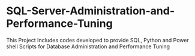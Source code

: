 # SQL-Server-Administration-and-Performance-Tuning
This Project Includes codes developed to provide SQL, Python and Power shell Scripts for Database Administration and Performance Tuning
